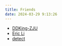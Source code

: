 ```yaml
---
title: Friends
date: 2024-03-29 9:13:26
---
```


- [DDKing-ZJU](https://ddking-zju.github.io/freeDomDive/)
- [Eric Li](https://www.ericli.vip)
- [detect](https://detect.wiki/)